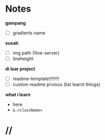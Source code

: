 # Notes

**gampang**
- [ ] gradients name

**susah**
- [ ] img path (!live-server)
- [ ] lineheight

**di luar project**
- [ ] readme-template!!!!!!!!
- [ ] custom readme prvious (list learnt things)

**what i learn**
- here
- `&.<className>`


# //
